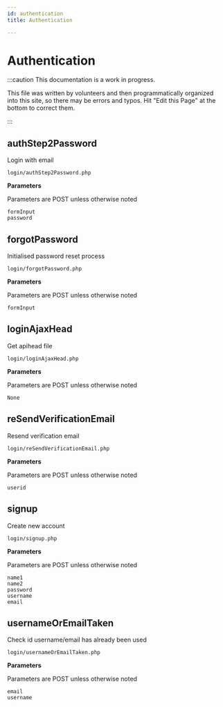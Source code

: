 ```yaml
---
id: authentication
title: Authentication

---
```


# Authentication 

:::caution This documentation is a work in progress.

This file was written by volunteers and then programmatically organized into this site, so there may be errors and typos. Hit "Edit this Page" at the bottom to correct them.

:::

## authStep2Password

Login with email
```
login/authStep2Password.php
```

 **Parameters**

Parameters are POST unless otherwise noted

```
formInput
password
```

## forgotPassword

Initialised password reset process
```
login/forgotPassword.php
```

 **Parameters**

Parameters are POST unless otherwise noted

```
formInput
```

## loginAjaxHead

Get apihead file
```
login/loginAjaxHead.php
```

 **Parameters**

Parameters are POST unless otherwise noted

```
None
```

## reSendVerificationEmail

Resend verification email
```
login/reSendVerificationEmail.php
```

 **Parameters**

Parameters are POST unless otherwise noted

```
userid
```

## signup

Create new account
```
login/signup.php
```

 **Parameters**

Parameters are POST unless otherwise noted

```
name1
name2
password
username
email
```

## usernameOrEmailTaken

Check id username/email has already been used
```
login/usernameOrEmailTaken.php
```

 **Parameters**

Parameters are POST unless otherwise noted

```
email
username
```

